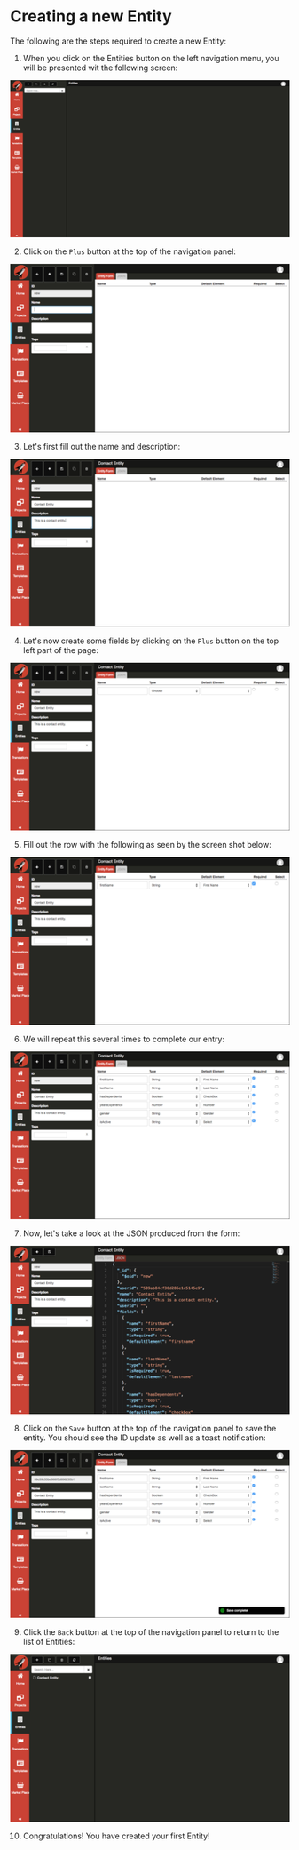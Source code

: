 # Creating a new Entity

The following are the steps required to create a new Entity:

1. When you click on the Entities button on the left navigation menu, you will be presented wit the following screen:

  ![Entities](../../assets/images/entities/fec-entities.png)

2. Click on the `Plus` button at the top of the navigation panel: 

  ![Entities](../../assets/images/entities/new/capture2.png)

3. Let's first fill out the name and description:

  ![Entities](../../assets/images/entities/new/capture4.png)

4. Let's now create some fields by clicking on the `Plus` button on the top left part of the page:

  ![Entities](../../assets/images/entities/new/capture5.png)

5. Fill out the row with the following as seen by the screen shot below:

  ![Entities](../../assets/images/entities/new/capture9.png)

6. We will repeat this several times to complete our entry:

  ![Entities](../../assets/images/entities/new/capture34.png)

7. Now, let's take a look at the JSON produced from the form:

  ![Entities](../../assets/images/entities/new/capture35.png)

8. Click on the `Save` button at the top of the navigation panel to save the entity. You should see the ID update as well as a toast notification:

  ![Entities](../../assets/images/entities/new/capture37.png)

9. Click the `Back` button at the top of the navigation panel to return to the list of Entities:

  ![Entities](../../assets/images/entities/new/capture40.png)

10. Congratulations! You have created your first Entity!
